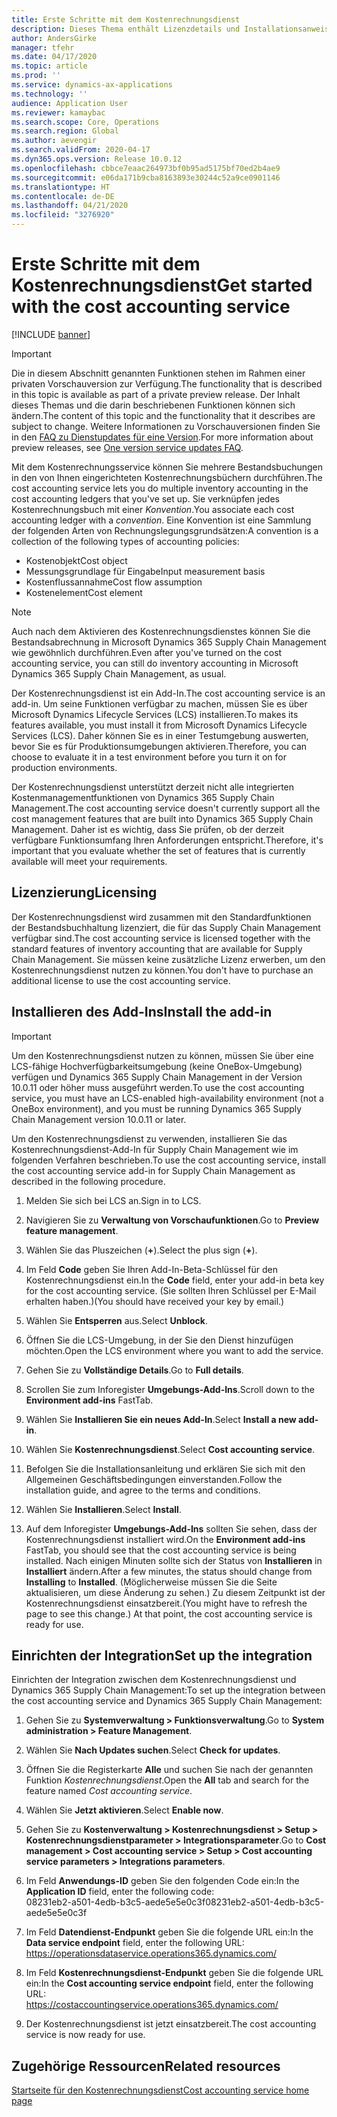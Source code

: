 ```yaml
---
title: Erste Schritte mit dem Kostenrechnungsdienst
description: Dieses Thema enthält Lizenzdetails und Installationsanweisungen für den Kostenrechnungsdienst.
author: AndersGirke
manager: tfehr
ms.date: 04/17/2020
ms.topic: article
ms.prod: ''
ms.service: dynamics-ax-applications
ms.technology: ''
audience: Application User
ms.reviewer: kamaybac
ms.search.scope: Core, Operations
ms.search.region: Global
ms.author: aevengir
ms.search.validFrom: 2020-04-17
ms.dyn365.ops.version: Release 10.0.12
ms.openlocfilehash: cbbce7eaac264973bf0b95ad5175bf70ed2b4ae9
ms.sourcegitcommit: e06da171b9cba8163893e30244c52a9ce0901146
ms.translationtype: HT
ms.contentlocale: de-DE
ms.lasthandoff: 04/21/2020
ms.locfileid: "3276920"
---
```

# <a name="get-started-with-the-cost-accounting-service"></a><span data-ttu-id="595dc-103">Erste Schritte mit dem Kostenrechnungsdienst</span><span class="sxs-lookup"><span data-stu-id="595dc-103">Get started with the cost accounting service</span></span>

[!INCLUDE [banner](../includes/banner.md)]

> [!IMPORTANT]
> <span data-ttu-id="595dc-104">Die in diesem Abschnitt genannten Funktionen stehen im Rahmen einer privaten Vorschauversion zur Verfügung.</span><span class="sxs-lookup"><span data-stu-id="595dc-104">The functionality that is described in this topic is available as part of a private preview release.</span></span> <span data-ttu-id="595dc-105">Der Inhalt dieses Themas und die darin beschriebenen Funktionen können sich ändern.</span><span class="sxs-lookup"><span data-stu-id="595dc-105">The content of this topic and the functionality that it describes are subject to change.</span></span> <span data-ttu-id="595dc-106">Weitere Informationen zu Vorschauversionen finden Sie in den [FAQ zu Dienstupdates für eine Version](../../fin-ops-core/fin-ops/get-started/one-version.md).</span><span class="sxs-lookup"><span data-stu-id="595dc-106">For more information about preview releases, see [One version service updates FAQ](../../fin-ops-core/fin-ops/get-started/one-version.md).</span></span>

<span data-ttu-id="595dc-107">Mit dem Kostenrechnungsservice können Sie mehrere Bestandsbuchungen in den von Ihnen eingerichteten Kostenrechnungsbüchern durchführen.</span><span class="sxs-lookup"><span data-stu-id="595dc-107">The cost accounting service lets you do multiple inventory accounting in the cost accounting ledgers that you've set up.</span></span> <span data-ttu-id="595dc-108">Sie verknüpfen jedes Kostenrechnungsbuch mit einer *Konvention*.</span><span class="sxs-lookup"><span data-stu-id="595dc-108">You associate each cost accounting ledger with a *convention*.</span></span> <span data-ttu-id="595dc-109">Eine Konvention ist eine Sammlung der folgenden Arten von Rechnungslegungsgrundsätzen:</span><span class="sxs-lookup"><span data-stu-id="595dc-109">A convention is a collection of the following types of accounting policies:</span></span>

- <span data-ttu-id="595dc-110">Kostenobjekt</span><span class="sxs-lookup"><span data-stu-id="595dc-110">Cost object</span></span>
- <span data-ttu-id="595dc-111">Messungsgrundlage für Eingabe</span><span class="sxs-lookup"><span data-stu-id="595dc-111">Input measurement basis</span></span>
- <span data-ttu-id="595dc-112">Kostenflussannahme</span><span class="sxs-lookup"><span data-stu-id="595dc-112">Cost flow assumption</span></span>
- <span data-ttu-id="595dc-113">Kostenelement</span><span class="sxs-lookup"><span data-stu-id="595dc-113">Cost element</span></span>

> [!NOTE]
> <span data-ttu-id="595dc-114">Auch nach dem Aktivieren des Kostenrechnungsdienstes können Sie die Bestandsabrechnung in Microsoft Dynamics 365 Supply Chain Management wie gewöhnlich durchführen.</span><span class="sxs-lookup"><span data-stu-id="595dc-114">Even after you've turned on the cost accounting service, you can still do  inventory accounting in Microsoft Dynamics 365 Supply Chain Management, as usual.</span></span>

<span data-ttu-id="595dc-115">Der Kostenrechnungsdienst ist ein Add-In.</span><span class="sxs-lookup"><span data-stu-id="595dc-115">The cost accounting service is an add-in.</span></span> <span data-ttu-id="595dc-116">Um seine Funktionen verfügbar zu machen, müssen Sie es über Microsoft Dynamics Lifecycle Services (LCS) installieren.</span><span class="sxs-lookup"><span data-stu-id="595dc-116">To makes its features available, you must install it from Microsoft Dynamics Lifecycle Services (LCS).</span></span> <span data-ttu-id="595dc-117">Daher können Sie es in einer Testumgebung auswerten, bevor Sie es für Produktionsumgebungen aktivieren.</span><span class="sxs-lookup"><span data-stu-id="595dc-117">Therefore, you can choose to evaluate it in a test environment before you turn it on for production environments.</span></span>

<span data-ttu-id="595dc-118">Der Kostenrechnungsdienst unterstützt derzeit nicht alle integrierten Kostenmanagementfunktionen von Dynamics 365 Supply Chain Management.</span><span class="sxs-lookup"><span data-stu-id="595dc-118">The cost accounting service doesn't currently support all the cost management features that are built into Dynamics 365 Supply Chain Management.</span></span> <span data-ttu-id="595dc-119">Daher ist es wichtig, dass Sie prüfen, ob der derzeit verfügbare Funktionsumfang Ihren Anforderungen entspricht.</span><span class="sxs-lookup"><span data-stu-id="595dc-119">Therefore, it's important that you evaluate whether the set of features that is currently available will meet your requirements.</span></span>

## <a name="licensing"></a><span data-ttu-id="595dc-120">Lizenzierung</span><span class="sxs-lookup"><span data-stu-id="595dc-120">Licensing</span></span>

<span data-ttu-id="595dc-121">Der Kostenrechnungsdienst wird zusammen mit den Standardfunktionen der Bestandsbuchhaltung lizenziert, die für das Supply Chain Management verfügbar sind.</span><span class="sxs-lookup"><span data-stu-id="595dc-121">The cost accounting service is licensed together with the standard features of inventory accounting that are available for Supply Chain Management.</span></span> <span data-ttu-id="595dc-122">Sie müssen keine zusätzliche Lizenz erwerben, um den Kostenrechnungsdienst nutzen zu können.</span><span class="sxs-lookup"><span data-stu-id="595dc-122">You don't have to purchase an additional license to use the cost accounting service.</span></span>

## <a name="install-the-add-in"></a><span data-ttu-id="595dc-123">Installieren des Add-Ins</span><span class="sxs-lookup"><span data-stu-id="595dc-123">Install the add-in</span></span>

> [!IMPORTANT]
> <span data-ttu-id="595dc-124">Um den Kostenrechnungsdienst nutzen zu können, müssen Sie über eine LCS-fähige Hochverfügbarkeitsumgebung (keine OneBox-Umgebung) verfügen und Dynamics 365 Supply Chain Management in der Version 10.0.11 oder höher muss ausgeführt werden.</span><span class="sxs-lookup"><span data-stu-id="595dc-124">To use the cost accounting service, you must have an LCS-enabled high-availability environment (not a OneBox environment), and you must be running Dynamics 365 Supply Chain Management version 10.0.11 or later.</span></span>

<span data-ttu-id="595dc-125">Um den Kostenrechnungsdienst zu verwenden, installieren Sie das Kostenrechnungsdienst-Add-In für Supply Chain Management wie im folgenden Verfahren beschrieben.</span><span class="sxs-lookup"><span data-stu-id="595dc-125">To use the cost accounting service, install the cost accounting service add-in for Supply Chain Management as described in the following procedure.</span></span>

1. <span data-ttu-id="595dc-126">Melden Sie sich bei LCS an.</span><span class="sxs-lookup"><span data-stu-id="595dc-126">Sign in to LCS.</span></span>

1. <span data-ttu-id="595dc-127">Navigieren Sie zu **Verwaltung von Vorschaufunktionen**.</span><span class="sxs-lookup"><span data-stu-id="595dc-127">Go to **Preview feature management**.</span></span>

1. <span data-ttu-id="595dc-128">Wählen Sie das Pluszeichen (**+**).</span><span class="sxs-lookup"><span data-stu-id="595dc-128">Select the plus sign (**+**).</span></span>

1. <span data-ttu-id="595dc-129">Im Feld **Code** geben Sie Ihren Add-In-Beta-Schlüssel für den Kostenrechnungsdienst ein.</span><span class="sxs-lookup"><span data-stu-id="595dc-129">In the **Code** field, enter your add-in beta key for the cost accounting service.</span></span> <span data-ttu-id="595dc-130">(Sie sollten Ihren Schlüssel per E-Mail erhalten haben.)</span><span class="sxs-lookup"><span data-stu-id="595dc-130">(You should have received your key by email.)</span></span>

1. <span data-ttu-id="595dc-131">Wählen Sie **Entsperren** aus.</span><span class="sxs-lookup"><span data-stu-id="595dc-131">Select **Unblock**.</span></span>

1. <span data-ttu-id="595dc-132">Öffnen Sie die LCS-Umgebung, in der Sie den Dienst hinzufügen möchten.</span><span class="sxs-lookup"><span data-stu-id="595dc-132">Open the LCS environment where you want to add the service.</span></span>

1. <span data-ttu-id="595dc-133">Gehen Sie zu **Vollständige Details**.</span><span class="sxs-lookup"><span data-stu-id="595dc-133">Go to **Full details**.</span></span>

1. <span data-ttu-id="595dc-134">Scrollen Sie zum Inforegister **Umgebungs-Add-Ins**.</span><span class="sxs-lookup"><span data-stu-id="595dc-134">Scroll down to the **Environment add-ins** FastTab.</span></span>

1. <span data-ttu-id="595dc-135">Wählen Sie **Installieren Sie ein neues Add-In**.</span><span class="sxs-lookup"><span data-stu-id="595dc-135">Select **Install a new add-in**.</span></span>

1. <span data-ttu-id="595dc-136">Wählen Sie **Kostenrechnungsdienst**.</span><span class="sxs-lookup"><span data-stu-id="595dc-136">Select **Cost accounting service**.</span></span>

1. <span data-ttu-id="595dc-137">Befolgen Sie die Installationsanleitung und erklären Sie sich mit den Allgemeinen Geschäftsbedingungen einverstanden.</span><span class="sxs-lookup"><span data-stu-id="595dc-137">Follow the installation guide, and agree to the terms and conditions.</span></span>

1. <span data-ttu-id="595dc-138">Wählen Sie **Installieren**.</span><span class="sxs-lookup"><span data-stu-id="595dc-138">Select **Install**.</span></span>

1. <span data-ttu-id="595dc-139">Auf dem Inforegister **Umgebungs-Add-Ins** sollten Sie sehen, dass der Kostenrechnungsdienst installiert wird.</span><span class="sxs-lookup"><span data-stu-id="595dc-139">On the **Environment add-ins** FastTab, you should see that the cost accounting service is being installed.</span></span> <span data-ttu-id="595dc-140">Nach einigen Minuten sollte sich der Status von **Installieren** in **Installiert** ändern.</span><span class="sxs-lookup"><span data-stu-id="595dc-140">After a few minutes, the status should change from **Installing** to **Installed**.</span></span> <span data-ttu-id="595dc-141">(Möglicherweise müssen Sie die Seite aktualisieren, um diese Änderung zu sehen.) Zu diesem Zeitpunkt ist der Kostenrechnungsdienst einsatzbereit.</span><span class="sxs-lookup"><span data-stu-id="595dc-141">(You might have to refresh the page to see this change.) At that point, the cost accounting service is ready for use.</span></span>

## <a name="set-up-the-integration"></a><span data-ttu-id="595dc-142">Einrichten der Integration</span><span class="sxs-lookup"><span data-stu-id="595dc-142">Set up the integration</span></span>

<span data-ttu-id="595dc-143">Einrichten der Integration zwischen dem Kostenrechnungsdienst und Dynamics 365 Supply Chain Management:</span><span class="sxs-lookup"><span data-stu-id="595dc-143">To set up the integration between the cost accounting service and Dynamics 365 Supply Chain Management:</span></span>

1. <span data-ttu-id="595dc-144">Gehen Sie zu **Systemverwaltung > Funktionsverwaltung**.</span><span class="sxs-lookup"><span data-stu-id="595dc-144">Go to **System administration > Feature Management**.</span></span>

1. <span data-ttu-id="595dc-145">Wählen Sie **Nach Updates suchen**.</span><span class="sxs-lookup"><span data-stu-id="595dc-145">Select **Check for updates**.</span></span>

1. <span data-ttu-id="595dc-146">Öffnen Sie die Registerkarte **Alle** und suchen Sie nach der genannten Funktion *Kostenrechnungsdienst*.</span><span class="sxs-lookup"><span data-stu-id="595dc-146">Open the **All** tab and search for the feature named *Cost accounting service*.</span></span>

1. <span data-ttu-id="595dc-147">Wählen Sie **Jetzt aktivieren**.</span><span class="sxs-lookup"><span data-stu-id="595dc-147">Select **Enable now**.</span></span>

1. <span data-ttu-id="595dc-148">Gehen Sie zu **Kostenverwaltung > Kostenrechnungsdienst > Setup > Kostenrechnungsdienstparameter > Integrationsparameter**.</span><span class="sxs-lookup"><span data-stu-id="595dc-148">Go to **Cost management > Cost accounting service > Setup > Cost accounting service parameters > Integrations parameters**.</span></span>

1. <span data-ttu-id="595dc-149">Im Feld **Anwendungs-ID** geben Sie den folgenden Code ein:</span><span class="sxs-lookup"><span data-stu-id="595dc-149">In the **Application ID** field, enter the following code:</span></span><br> <span data-ttu-id="595dc-150">08231eb2-a501-4edb-b3c5-aede5e5e0c3f</span><span class="sxs-lookup"><span data-stu-id="595dc-150">08231eb2-a501-4edb-b3c5-aede5e5e0c3f</span></span>

1. <span data-ttu-id="595dc-151">Im Feld **Datendienst-Endpunkt** geben Sie die folgende URL ein:</span><span class="sxs-lookup"><span data-stu-id="595dc-151">In the **Data service endpoint** field, enter the following URL:</span></span><br>https://operationsdataservice.operations365.dynamics.com/

1. <span data-ttu-id="595dc-152">Im Feld **Kostenrechnungsdienst-Endpunkt** geben Sie die folgende URL ein:</span><span class="sxs-lookup"><span data-stu-id="595dc-152">In the **Cost accounting service endpoint** field, enter the following URL:</span></span><br>https://costaccountingservice.operations365.dynamics.com/

1. <span data-ttu-id="595dc-153">Der Kostenrechnungsdienst ist jetzt einsatzbereit.</span><span class="sxs-lookup"><span data-stu-id="595dc-153">The cost accounting service is now ready for use.</span></span>

## <a name="related-resources"></a><span data-ttu-id="595dc-154">Zugehörige Ressourcen</span><span class="sxs-lookup"><span data-stu-id="595dc-154">Related resources</span></span>

[<span data-ttu-id="595dc-155">Startseite für den Kostenrechnungsdienst</span><span class="sxs-lookup"><span data-stu-id="595dc-155">Cost accounting service home page</span></span>](cost-accounting-service-home.md)
